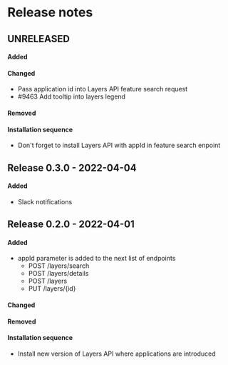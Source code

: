 # Release notes

## UNRELEASED
#### Added

#### Changed
- Pass application id into Layers API feature search request
- #9463 Add tooltip into layers legend

#### Removed

#### Installation sequence
- Don't forget to install Layers API with appId in feature search enpoint 

## Release 0.3.0 - 2022-04-04

#### Added
- Slack notifications


## Release 0.2.0 - 2022-04-01

#### Added
- appId parameter is added to the next list of endpoints
  - POST /layers/search
  - POST /layers/details
  - POST /layers
  - PUT /layers/{id}

#### Changed

#### Removed

#### Installation sequence
- Install new version of Layers API where applications are introduced